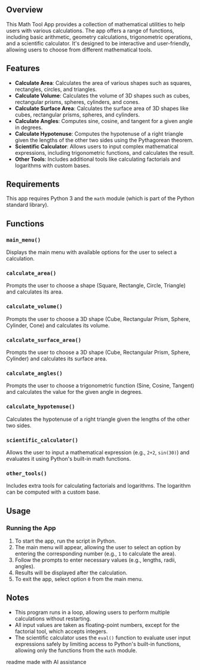 ## Overview

This Math Tool App provides a collection of mathematical utilities to help users with various calculations. The app offers a range of functions, including basic arithmetic, geometry calculations, trigonometric operations, and a scientific calculator. It's designed to be interactive and user-friendly, allowing users to choose from different mathematical tools.

## Features

- **Calculate Area**: Calculates the area of various shapes such as squares, rectangles, circles, and triangles.
- **Calculate Volume**: Calculates the volume of 3D shapes such as cubes, rectangular prisms, spheres, cylinders, and cones.
- **Calculate Surface Area**: Calculates the surface area of 3D shapes like cubes, rectangular prisms, spheres, and cylinders.
- **Calculate Angles**: Computes sine, cosine, and tangent for a given angle in degrees.
- **Calculate Hypotenuse**: Computes the hypotenuse of a right triangle given the lengths of the other two sides using the Pythagorean theorem.
- **Scientific Calculator**: Allows users to input complex mathematical expressions, including trigonometric functions, and calculates the result.
- **Other Tools**: Includes additional tools like calculating factorials and logarithms with custom bases.

## Requirements

This app requires Python 3 and the `math` module (which is part of the Python standard library).

## Functions

### `main_menu()`
Displays the main menu with available options for the user to select a calculation.

### `calculate_area()`
Prompts the user to choose a shape (Square, Rectangle, Circle, Triangle) and calculates its area.

### `calculate_volume()`
Prompts the user to choose a 3D shape (Cube, Rectangular Prism, Sphere, Cylinder, Cone) and calculates its volume.

### `calculate_surface_area()`
Prompts the user to choose a 3D shape (Cube, Rectangular Prism, Sphere, Cylinder) and calculates its surface area.

### `calculate_angles()`
Prompts the user to choose a trigonometric function (Sine, Cosine, Tangent) and calculates the value for the given angle in degrees.

### `calculate_hypotenuse()`
Calculates the hypotenuse of a right triangle given the lengths of the other two sides.

### `scientific_calculator()`
Allows the user to input a mathematical expression (e.g., `2+2`, `sin(30)`) and evaluates it using Python's built-in math functions.

### `other_tools()`
Includes extra tools for calculating factorials and logarithms. The logarithm can be computed with a custom base.

## Usage

### Running the App
1. To start the app, run the script in Python.
2. The main menu will appear, allowing the user to select an option by entering the corresponding number (e.g., `1` to calculate the area).
3. Follow the prompts to enter necessary values (e.g., lengths, radii, angles).
4. Results will be displayed after the calculation.
5. To exit the app, select option `0` from the main menu.

## Notes

- This program runs in a loop, allowing users to perform multiple calculations without restarting.
- All input values are taken as floating-point numbers, except for the factorial tool, which accepts integers.
- The scientific calculator uses the `eval()` function to evaluate user input expressions safely by limiting access to Python's built-in functions, allowing only the functions from the `math` module.


readme made with AI assistance
